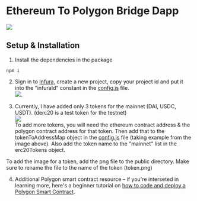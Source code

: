 # Ethereum To Polygon Bridge Dapp

<img src="https://user-images.githubusercontent.com/47485188/126107989-729175ff-7a2b-481c-ae2d-113e71d8c41f.png"> </img>

## Setup & Installation
1. Install the dependencies in the package
```
npm i
```
2. Sign in to [Infura](https://infura.io/), create a new project, copy your project id and put it into the "infuraId" constant in the [config.js](https://github.com/realdiganta/ethereum-to-polygon-bridge/blob/main/config.js) file.<br>
<img src="https://user-images.githubusercontent.com/47485188/126146427-cc183c41-f50f-499f-bee8-ed2407b62e86.png"></img>. 

3. Currently, I have added only 3 tokens for the mainnet (DAI, USDC, USDT). (derc20 is a test token for the testnet) <br>
<img src="https://user-images.githubusercontent.com/47485188/126146871-ddcd76fa-8e70-4d31-9228-ef009aab82e8.png"></src><br>
To add more tokens, you will need the ethereum contract address & the polygon contract address for that token. Then add that to the tokenToAddressMap object in the [config.js](https://github.com/realdiganta/ethereum-to-polygon-bridge/blob/main/config.js) file (taking example from the image above). Also add the token name to the "mainnet" list in the erc20Tokens object. 

To add the image for a token, add the png file to the public directory. Make sure to rename the file to the name of the token (token.png)

4. Additional Polygon smart contract resource – if you're interseted in learning more, here's a beginner tutorial on [how to code and deploy a Polygon Smart Contract](https://docs.alchemy.com/docs/how-to-code-and-deploy-a-polygon-smart-contract). 
